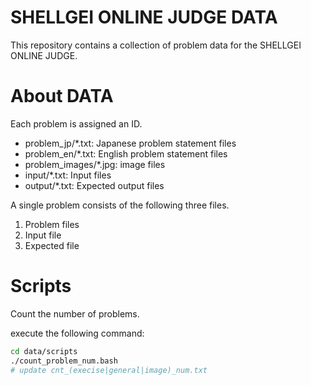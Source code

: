 # SHELLGEI ONLINE JUDGE DATA
This repository contains a collection of problem data for the SHELLGEI ONLINE JUDGE.

# About DATA
Each problem is assigned an ID.

- problem_jp/\*.txt: Japanese problem statement files
- problem_en/\*.txt: English problem statement files
- problem_images/\*.jpg: image files
- input/\*.txt: Input files
- output/\*.txt: Expected output files

A single problem consists of the following three files.

1. Problem files
2. Input file
3. Expected file

# Scripts
Count the number of problems.

execute the following command:
```sh
cd data/scripts
./count_problem_num.bash
# update cnt_(execise|general|image)_num.txt
```